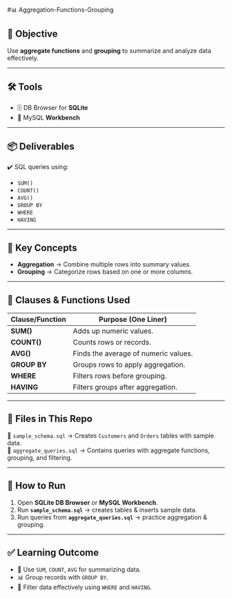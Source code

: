 #📊 Aggregation-Functions-Grouping


## 🎯 Objective  
Use **aggregate functions** and **grouping** to summarize and analyze data effectively.

---

## 🛠 Tools  
- 🗄️ DB Browser for **SQLite**  
- 🐬 MySQL **Workbench**  

---

## 📦 Deliverables  
✔️ SQL queries using:  
- `SUM()`  
- `COUNT()`  
- `AVG()`  
- `GROUP BY`  
- `WHERE`  
- `HAVING`  

---

## 📘 Key Concepts  
- **Aggregation** → Combine multiple rows into summary values.  
- **Grouping** → Categorize rows based on one or more columns.  

---

## 📑 Clauses & Functions Used  

| Clause/Function | Purpose (One Liner) |
|-----------------|----------------------|
| **SUM()**       | Adds up numeric values. |
| **COUNT()**     | Counts rows or records. |
| **AVG()**       | Finds the average of numeric values. |
| **GROUP BY**    | Groups rows to apply aggregation. |
| **WHERE**       | Filters rows before grouping. |
| **HAVING**      | Filters groups after aggregation. |

---

## 📂 Files in This Repo  
📄 `sample_schema.sql` → Creates `Customers` and `Orders` tables with sample data.  
📄 `aggregate_queries.sql` → Contains queries with aggregate functions, grouping, and filtering.  

---

## 🚀 How to Run  

1. Open **SQLite DB Browser** or **MySQL Workbench**.  
2. Run **`sample_schema.sql`** → creates tables & inserts sample data.  
3. Run queries from **`aggregate_queries.sql`** → practice aggregation & grouping.  

---

## ✅ Learning Outcome  

- 🔢 Use `SUM`, `COUNT`, `AVG` for summarizing data.  
- 📊 Group records with `GROUP BY`.  
- 🎯 Filter data effectively using `WHERE` and `HAVING`.  

